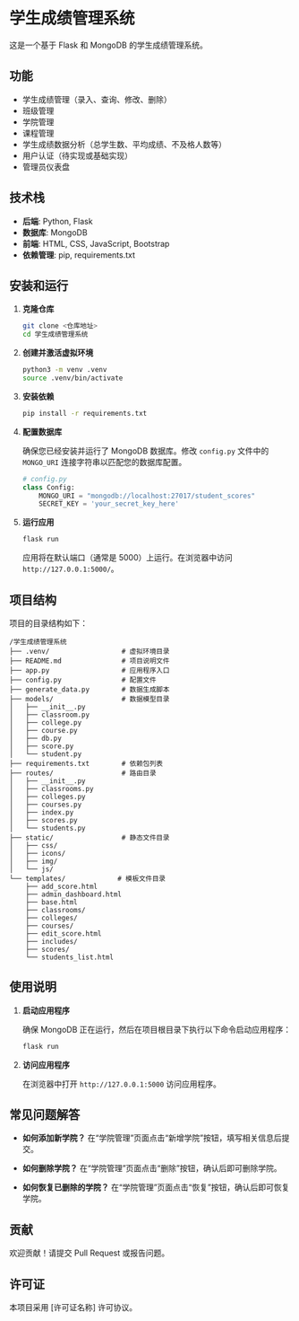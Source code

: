# 学生成绩管理系统

这是一个基于 Flask 和 MongoDB 的学生成绩管理系统。

## 功能

- 学生成绩管理（录入、查询、修改、删除）
- 班级管理
- 学院管理
- 课程管理
- 学生成绩数据分析（总学生数、平均成绩、不及格人数等）
- 用户认证（待实现或基础实现）
- 管理员仪表盘

## 技术栈

- **后端**: Python, Flask
- **数据库**: MongoDB
- **前端**: HTML, CSS, JavaScript, Bootstrap
- **依赖管理**: pip, requirements.txt

## 安装和运行

1.  **克隆仓库**

    ```bash
    git clone <仓库地址>
    cd 学生成绩管理系统
    ```

2.  **创建并激活虚拟环境**

    ```bash
    python3 -m venv .venv
    source .venv/bin/activate
    ```

3.  **安装依赖**

    ```bash
    pip install -r requirements.txt
    ```

4.  **配置数据库**

    确保您已经安装并运行了 MongoDB 数据库。修改 `config.py` 文件中的 `MONGO_URI` 连接字符串以匹配您的数据库配置。

    ```python
    # config.py
    class Config:
        MONGO_URI = "mongodb://localhost:27017/student_scores"
        SECRET_KEY = 'your_secret_key_here'
    ```

5.  **运行应用**

    ```bash
    flask run
    ```

    应用将在默认端口（通常是 5000）上运行。在浏览器中访问 `http://127.0.0.1:5000/`。

## 项目结构

项目的目录结构如下：

```
/学生成绩管理系统
├── .venv/                  # 虚拟环境目录
├── README.md               # 项目说明文件
├── app.py                  # 应用程序入口
├── config.py               # 配置文件
├── generate_data.py        # 数据生成脚本
├── models/                 # 数据模型目录
│   ├── __init__.py
│   ├── classroom.py
│   ├── college.py
│   ├── course.py
│   ├── db.py
│   ├── score.py
│   └── student.py
├── requirements.txt        # 依赖包列表
├── routes/                 # 路由目录
│   ├── __init__.py
│   ├── classrooms.py
│   ├── colleges.py
│   ├── courses.py
│   ├── index.py
│   ├── scores.py
│   └── students.py
├── static/                 # 静态文件目录
│   ├── css/
│   ├── icons/
│   ├── img/
│   └── js/
└── templates/             # 模板文件目录
    ├── add_score.html
    ├── admin_dashboard.html
    ├── base.html
    ├── classrooms/
    ├── colleges/
    ├── courses/
    ├── edit_score.html
    ├── includes/
    ├── scores/
    └── students_list.html
```

## 使用说明

1. **启动应用程序**

    确保 MongoDB 正在运行，然后在项目根目录下执行以下命令启动应用程序：

    ```bash
    flask run
    ```

2. **访问应用程序**

    在浏览器中打开 `http://127.0.0.1:5000` 访问应用程序。

## 常见问题解答

- **如何添加新学院？**
  在“学院管理”页面点击“新增学院”按钮，填写相关信息后提交。

- **如何删除学院？**
  在“学院管理”页面点击“删除”按钮，确认后即可删除学院。

- **如何恢复已删除的学院？**
  在“学院管理”页面点击“恢复”按钮，确认后即可恢复学院。

## 贡献

欢迎贡献！请提交 Pull Request 或报告问题。

## 许可证

本项目采用 [许可证名称] 许可协议。